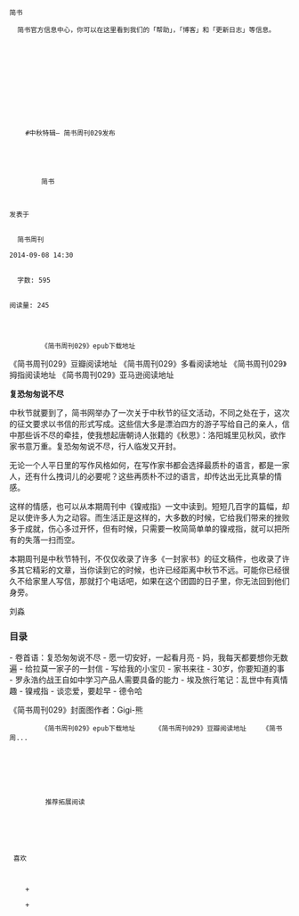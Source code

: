 
    
  
    
    

    简书
  
      简书官方信息中心，你可以在这里看到我们的「帮助」，「博客」和「更新日志」等信息。

  
  
    
  
    
      
    


    
      
        #中秋特辑— 简书周刊029发布
        
          
            
              
            
            简书
        
        
    
    发表于 

    
      简书周刊

    2014-09-08 14:30

    
      字数: 595
    

    阅读量: 245
  


        
            《简书周刊029》epub下载地址

  《简书周刊029》豆瓣阅读地址
  《简书周刊029》多看阅读地址
  《简书周刊029》拇指阅读地址
  《简书周刊029》亚马逊阅读地址
>
  <b>复恐匆匆说不尽</b>

  中秋节就要到了，简书网举办了一次关于中秋节的征文活动，不同之处在于，这次的征文要求以书信的形式写成。这些信大多是漂泊四方的游子写给自己的亲人，信中那些诉不尽的牵挂，使我想起唐朝诗人张籍的《秋思》：洛阳城里见秋风，欲作家书意万重。复恐匆匆说不尽，行人临发又开封。


  无论一个人平日里的写作风格如何，在写作家书都会选择最质朴的语言，都是一家人，还有什么拽词儿的必要呢？这些再质朴不过的语言，却传达出无比真挚的情感。

  这样的情感，也可以从本期周刊中《镍戒指》一文中读到。短短几百字的篇幅，却足以使许多人为之动容。而生活正是这样的，大多数的时候，它给我们带来的挫败多于成就，伤心多过开怀，但有时候，只需要一枚简简单单的镍戒指，就可以把所有的失落一扫而空。

  本期周刊是中秋节特刊，不仅仅收录了许多《一封家书》的征文稿件，也收录了许多其它精彩的文章，当你读到它的时候，也许已经距离中秋节不远。可能你已经很久不给家里人写信，那就打个电话吧，如果在这个团圆的日子里，你无法回到他们身旁。

  刘淼

<h3>目录</h3>  - 卷首语：复恐匆匆说不尽
  - 愿一切安好，一起看月亮
  - 妈，我每天都要想你无数遍
  - 给拉莫一家子的一封信
  - 写给我的小宝贝
  - 家书来往
  - 30岁，你要知道的事
  - 罗永浩约战王自如中学习产品人需要具备的能力
  - 埃及旅行笔记：乱世中有真情趣
  - 镍戒指
  - 谈恋爱，要趁早
  - 德令哈


《简书周刊029》封面图作者：Gigi-熊

        
            《简书周刊029》epub下载地址     《简书周刊029》豆瓣阅读地址    《简书周...
      
    
    
      
      
      
          
             推荐拓展阅读
        
      
    
    
      
          
     喜欢

      
      
        +
                  
        +
          
        
      
    
  


